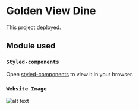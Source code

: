 # Golden View Dine

This project [deployed](https://golden-view.vercel.app/).

## Module used

### `Styled-components`

Open [styled-components](https://www.npmjs.com/package/styled-components) to view it in your browser.

### `Website Image`

![alt text](Hijazimohammed/golden-view/blob/main/public/assets/website.jpeg)
